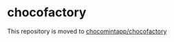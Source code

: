 # chocofactory
This repository is moved to [chocomintapp/chocofactory](https://github.com/chocomintapp/chocofactory)
